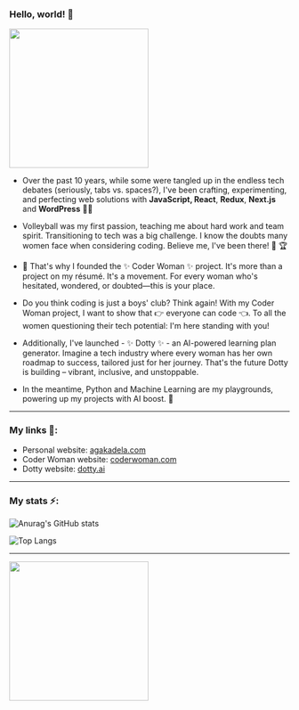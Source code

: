 ### Hello, world! 👋

[<img src="https://user-images.githubusercontent.com/14938482/173395971-707d0d64-ca9d-4c34-9f08-df2a80c229fd.png" width="250" />](https://agakadela.com)

 - Over the past 10 years, while some were tangled up in the endless tech debates (seriously, tabs vs. spaces?), I've been crafting, experimenting, and perfecting web solutions with **JavaScript, React**, **Redux**, **Next.js** and **WordPress** 👩‍💻  

- Volleyball was my first passion, teaching me about hard work and team spirit. Transitioning to tech was a big challenge. I know the doubts many women face when considering coding. Believe me, I've been there! 🏐  🏆 

- 🔭  That's why I founded the ✨ Coder Woman ✨ project. It's more than a project on my résumé. It's a movement. For every woman who's hesitated, wondered, or doubted—this is your place.

- Do you think coding is just a boys' club? Think again! With my Coder Woman project, I want to show that 👉 everyone can code 👈. To all the women questioning their tech potential: I'm here standing with you!
  
- Additionally, I've launched - ✨ Dotty ✨  - an AI-powered learning plan generator. Imagine a tech industry where every woman has her own roadmap to success, tailored just for her journey. That's the future Dotty is building – vibrant, inclusive, and unstoppable.
  
- In the meantime, Python and Machine Learning are my playgrounds, powering up my projects with AI boost. 🤖  

---
### My links 🔗:
- Personal website: [agakadela.com](https://agakadela.com)
- Coder Woman website: [coderwoman.com](https://coderwoman.com)
- Dotty website: [dotty.ai](https://dotty.ai)
---
### My stats ⚡️:
  
![Anurag's GitHub stats](https://github-readme-stats-sigma-five.vercel.app/api?username=agakadela&show_icons=true&theme=radical&count_private=true)

![Top Langs](https://github-readme-stats-sigma-five.vercel.app/api/top-langs/?username=agakadela&layout=compact&theme=radical)

---
[<img src="https://user-images.githubusercontent.com/14938482/151793615-1fbb3818-fa19-4cd8-bf1e-74b1b9ea1e31.png" width="250" />](https://coderwoman.com)
